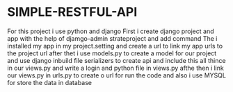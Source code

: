 # SIMPLE-RESTFUL-API
For this project i use python and django
First i create django project and app with the help of djamgo-admin strateproject and add command 
The i installed my app in my project.setting and create a url to link  my app urls to the project url
after thet i use models.py to create a model for our project and use django inbuild file serializers to create api and include this all thince in our views.py and write a login and python file in views.py afthe then i link our views.py in urls.py to create o url for run the code and also i use MYSQL for store the data in database
